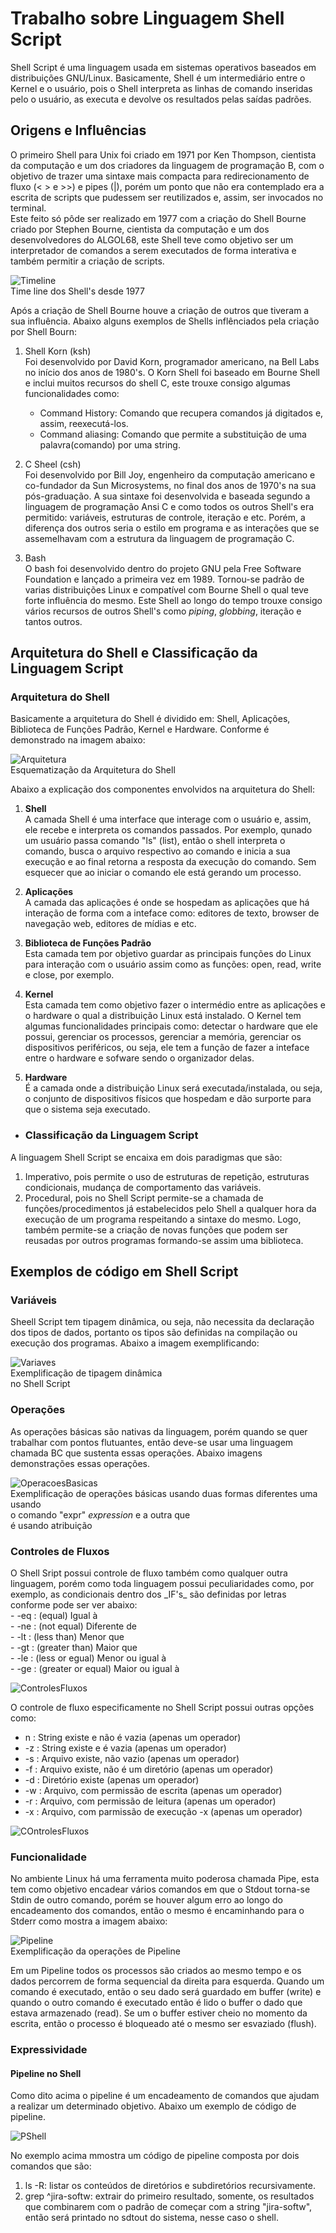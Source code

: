 <h1>Trabalho sobre Linguagem Shell Script </h1>

Shell Script é uma linguagem usada em sistemas operativos baseados em distribuições GNU/Linux. Basicamente, Shell é um 
intermediário entre o Kernel e o usuário, pois o Shell interpreta as linhas de comando inseridas pelo o usuário, as 
executa e devolve os resultados pelas saídas padrões. 

<h2>Origens e Influências</h2>

O primeiro Shell para Unix foi criado em 1971 por Ken Thompson, cientista da computação e um dos criadores da linguagem 
de programação B, com o objetivo de trazer uma sintaxe mais compacta para redirecionamento de fluxo (< > e >>) e 
pipes (|), porém um ponto que não era contemplado era a escrita de scripts que pudessem 
ser reutilizados e, assim, ser invocados no terminal. <br>
Este feito só pôde ser realizado em 1977 com a criação do Shell Bourne criado por Stephen Bourne, cientista da
computação e um dos desenvolvedores do ALGOL68, este Shell teve como objetivo ser um interpretador de comandos  a serem 
executados de forma interativa e também permitir a criação de scripts. <p>

![Timeline](https://github.com/martins9/EDL/blob/master/Tarefa-02/Imagens/Timeline.png)
<br>Time line dos Shell's desde 1977

Após a criação de Shell Bourne houve a criação de outros que tiveram a sua influência. Abaixo alguns exemplos de Shells
inflênciados pela criação por Shell Bourn:

1. Shell Korn (ksh)
<br/> Foi desenvolvido por David Korn, programador americano, na Bell Labs no início dos anos de 1980's.
O Korn Shell foi baseado em Bourne Shell e inclui muitos recursos do shell C, este trouxe consigo algumas 
funcionalidades como:
    - Command History: Comando que recupera comandos já digitados e, assim, reexecutá-los.
    - Command aliasing: Comando que permite a substituição de uma palavra(comando)  por uma string.
2. C Sheel (csh)
<br/> Foi desenvolvido por Bill Joy, engenheiro da computação americano e co-fundador da Sun Microsystems, no final dos
anos de 1970's na sua pós-graduação. A sua sintaxe foi desenvolvida e baseada segundo a linguagem de programação Ansi C
e como todos os outros Shell's era permitido: variáveis, estruturas de controle, iteração e etc.
Porém, a diferença dos outros seria o estilo em programa e as interações que se assemelhavam com a estrutura da linguagem 
de programação C.

3. Bash
<br/> O bash foi desenvolvido dentro do projeto GNU pela Free Software Foundation e lançado a primeira vez em 1989. 
Tornou-se padrão de varias distribuições Linux e compatível com Bourne Shell o qual teve forte influência do mesmo. Este 
Shell ao longo do tempo trouxe consigo vários recursos de outros Shell's como _piping_, _globbing_, iteração e tantos 
outros.

 
<h2>Arquitetura do Shell e Classificação da Linguagem Script</h2>
<h3> Arquitetura do Shell</h3> 
Basicamente a arquitetura do Shell é dividido em: Shell, Aplicações, Biblioteca de Funções Padrão, Kernel e Hardware. 
Conforme é demonstrado na imagem abaixo: <br/>
        
![Arquitetura](https://github.com/martins9/EDL/blob/master/Tarefa-02/Imagens/Arquitetura.png)
<br> Esquematização da Arquitetura do Shell

Abaixo a explicação dos componentes envolvidos na arquitetura do Shell:<br/>

1. **Shell** <br/>
A camada Shell é uma interface que interage com o usuário e, assim, ele recebe e interpreta os comandos passados.
Por exemplo, qunado um usuário passa comando "ls" (list), então o shell interpreta o comando, busca o arquivo respectivo
ao comando e inicia a sua execução e ao final retorna a resposta da execução do comando. Sem esquecer que ao iniciar o 
comando ele está gerando um processo.<br/>

2. **Aplicações** <br/>
A camada das aplicações é onde se hospedam as aplicações que há interação de forma com a inteface como: editores de 
texto, browser de navegação web, editores de mídias e etc. <br/>

3. **Biblioteca de Funções Padrão** <br/>
Esta camada tem por objetivo guardar as principais funções do Linux para interação com o usuário assim como as funções: 
open, read, write e close, por exemplo.

4. **Kernel**<br/>
Esta camada tem como objetivo fazer o intermédio entre as aplicações e o hardware o qual a distribuição Linux está
instalado. O Kernel tem algumas funcionalidades principais como: detectar o hardware que ele possui, gerenciar os 
processos, gerenciar a memória, gerenciar os dispositivos periféricos, ou seja, ele tem a função de fazer a inteface
entre o hardware e sofware sendo o organizador delas.

5. **Hardware**<br/>
É a camada onde a distribuição Linux será executada/instalada, ou seja, o conjunto de dispositivos físicos que hospedam 
e dão surporte para que o sistema seja executado.

-   <h3> Classificação da Linguagem Script</h3>
A linguagem Shell Script se encaixa em dois paradigmas que são:
1. Imperativo, pois permite o uso de estruturas de repetição, estruturas condicionais, mudança de comportamento das 
variáveis.
2. Procedural, pois no Shell Script permite-se a chamada de funções/procedimentos já estabelecidos pelo Shell a qualquer
hora da execução de um programa respeitando a sintaxe do mesmo. Logo, também permite-se a criação de novas funções que 
podem ser reusadas por outros programas formando-se assim uma biblioteca.


<h2>Exemplos de código em Shell Script</h2>

<h3>Variáveis</h3>
Sheell Script tem tipagem dinâmica, ou seja, não necessita da declaração dos tipos de dados, portanto os tipos são 
definidas na compilação ou execução dos programas. Abaixo a imagem exemplificando: 

![Variaves](https://github.com/martins9/EDL/blob/master/Tarefa-02/Imagens/Variaveis.png)
<br> Exemplificação de tipagem dinâmica <br> no Shell Script

<h3>Operações</h3>
As operações básicas são nativas da linguagem, porém quando se quer trabalhar com pontos 
flutuantes, então deve-se usar uma linguagem chamada BC que sustenta essas operações.
Abaixo imagens demonstrações essas operações.

![OperacoesBasicas](https://github.com/martins9/EDL/blob/master/Tarefa-02/Imagens/OperacoesBasicas.png)
<br> Exemplificação de operações básicas usando duas formas diferentes uma usando <br>
o comando "expr" _expression_ e a outra que <br>
é usando atribuição

<h3>Controles de Fluxos</h3>
O Shell Sript possui controle de fluxo também como qualquer outra linguagem, porém como toda linguagem 
possui peculiaridades como, por exemplo, as condicionais dentro dos _IF's_ são definidas por letras
conforme pode ser ver abaixo: <br>
- -eq : (equal) Igual à <br>
- -ne : (not equal) Diferente de <br>
- -lt : (less than) Menor que <br>
- -gt : (greater than) Maior que <br>
- -le : (less or egual) Menor ou igual à <br>
- -ge : (greater or equal) Maior ou igual à <br>

![ControlesFluxos](https://github.com/martins9/EDL/blob/master/Tarefa-02/Imagens/Controle_Fluxo_1.png)

O controle de fluxo especificamente no Shell Script possui outras opções como:
- n : String existe e não é vazia (apenas um operador)
- -z : String existe e é vazia (apenas um operador)
- -s : Arquivo existe, não vazio (apenas um operador)
- -f : Arquivo existe, não é um diretório (apenas um operador)
- -d : Diretório existe (apenas um operador)
- -w : Arquivo, com permissão de escrita (apenas um operador)
- -r : Arquivo, com permissão de leitura (apenas um operador)
- -x : Arquivo, com parmissão de execução  -x  (apenas um operador)

![COntrolesFluxos](https://github.com/martins9/EDL/blob/master/Tarefa-02/Imagens/Controle_Fluxo_2.png)


<h3>Funcionalidade</h3>
No ambiente Linux há uma ferramenta muito poderosa chamada Pipe, esta tem como objetivo encadear 
vários comandos em que o Stdout torna-se Stdin de outro comando, porém se houver algum erro ao
longo do encadeamento dos comandos, então o mesmo é encaminhando para o Stderr como mostra a imagem abaixo:

![Pipeline](https://github.com/martins9/EDL/blob/master/Tarefa-02/Imagens/Pipeline.png)
<br> Exemplificação da operações de Pipeline

Em um Pipeline todos os processos são criados ao mesmo tempo e os dados percorrem de forma sequencial 
da direita para esquerda. Quando um comando é executado, então o seu dado será guardado em buffer (write)
e quando o outro comando é executado então é lido o buffer o dado que estava armazenado (read).
Se um o buffer estiver cheio no momento da escrita, então o processo é bloqueado até o mesmo 
ser esvaziado (flush).
 
<h3>Expressividade</h3> 
<h4>Pipeline no Shell</h4>
Como dito acima o pipeline é um encadeamento de comandos que ajudam a realizar um determinado objetivo. 
Abaixo um exemplo de código de pipeline. 

![PShell](https://github.com/martins9/EDL/blob/master/Tarefa-02/Imagens/PipelineShell.png)

No exemplo acima mmostra um código de pipeline composta por dois comandos que são:
1. ls -R: listar os conteúdos de diretórios e subdiretórios recursivamente.
2. grep ^jira-softw: extrair do primeiro resultado, somente, os resultados que combinarem 
com o padrão de começar com a string "jira-softw", então será printado no sdtout do sistema, 
nesse caso o shell.
